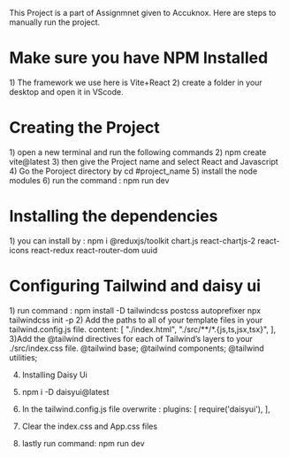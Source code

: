 This Project is a part of Assignmnet given to Accuknox.
Here are steps to manually run the project.
<h1> Make sure you have NPM Installed</h1>
1) The framework we use here is Vite+React
2) create a folder in your desktop and open it in VScode.

<h1>Creating the Project</h1>
1) open a new terminal and run the following commands
2) npm create vite@latest
3) then give the Project name and select React and Javascript
4) Go the Poroject directory by cd #project_name
5) install the node modules
6) run the command : npm run dev

<h1>Installing the dependencies</h1>
1) you can install by : npm i @reduxjs/toolkit chart.js react-chartjs-2 react-icons react-redux react-router-dom uuid

<h1>Configuring Tailwind and daisy ui </h1>
1) run command : npm install -D tailwindcss postcss autoprefixer npx tailwindcss init -p
2) Add the paths to all of your template files in your tailwind.config.js file.
 content: [
    "./index.html",
    "./src/**/*.{js,ts,jsx,tsx}",
  ],
3)Add the @tailwind directives for each of Tailwind’s layers to your ./src/index.css file.
@tailwind base;
@tailwind components;
@tailwind utilities;

4) Installing Daisy Ui
5) npm i -D daisyui@latest
6) In the tailwind.config.js file overwrite :
    plugins: [
    require('daisyui'),
  ],

7) Clear the index.css and App.css files
8) lastly run command: npm run dev
